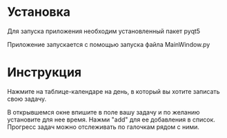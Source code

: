 # Установка
Для запуска приложения необходим установленный пакет pyqt5

Приложение запускается с помощью запуска файла MainWindow.py

# Инструкция
Нажмите на таблице-календаре на день, в который вы хотите записать свою задачу.

В открывшемся окне впишите в поле вашу задачу и по желанию установите для нее время. Нажми "add" для ее добавления в список. Прогресс задач можно отслеживать по галочкам рядом с ними. 
